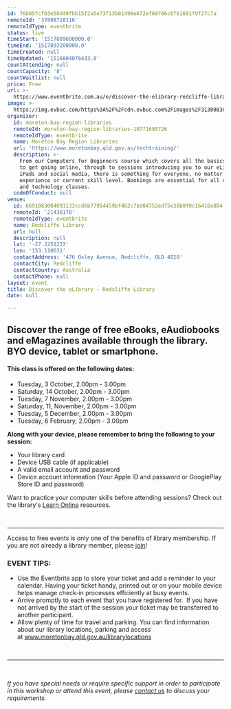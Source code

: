 ```yaml
---
id: 76b85fcf03e50d49fbb15f2a5e73f13b01490e672ef68766c6f61601f9f27c7a
remoteId: '37898728116'
remoteIdType: eventbrite
status: live
timeStart: '1517889600000.0'
timeEnd: '1517893200000.0'
timeCreated: null
timeUpdated: '1516804076433.0'
countAttending: null
countCapacity: '8'
countWaitlist: null
price: Free
url: >-
  https://www.eventbrite.com.au/e/discover-the-elibrary-redcliffe-library-tickets-37898728116?aff=ebapi
image: >-
  https://img.evbuc.com/https%3A%2F%2Fcdn.evbuc.com%2Fimages%2F31300830%2F175653860817%2F1%2Foriginal.jpg?s=bc818b9aa8cf5c8144b07a37cd5bbaba
organizer:
  id: moreton-bay-region-libraries
  remoteId: moreton-bay-region-libraries-10771695726
  remoteIdType: eventbrite
  name: Moreton Bay Region Libraries
  url: 'https://www.moretonbay.qld.gov.au/techtraining/'
  description: >-
    From our Computers for Beginners course which covers all the basics you need
    to get going online, through to sessions introducing you to our eLibrary,
    iPads and social media, there is something for everyone, no matter your past
    experience or current skill level. Bookings are essential for all computer
    and technology classes.
  codeOfConduct: null
venue:
  id: 6691883004091133ccd6b77954459bf462c7bd04752ed75e38b0f0c16416e884
  remoteId: '21436178'
  remoteIdType: eventbrite
  name: Redcliffe Library
  url: null
  description: null
  lat: '-27.2251233'
  lon: '153.110631'
  contactAddress: '476 Oxley Avenue, Redcliffe, QLD 4020'
  contactCity: Redcliffe
  contactCountry: Australia
  contactPhone: null
layout: event
title: Discover the eLibrary - Redcliffe Library
date: null

---
```

<H2>Discover the range of free eBooks, eAudiobooks and eMagazines available through the library. BYO device, tablet or smartphone.</H2>
<H4><STRONG></STRONG>This class is offered on the following dates:</H4>
<UL>
<LI>Tuesday, 3 October, 2.00pm - 3.00pm</LI>
<LI>Saturday, 14 October, 2.00pm - 3.00pm</LI>
<LI>Tuesday, 7 November, 2.00pm - 3.00pm</LI>
<LI>Saturday, 11, November, 2.00pm - 3.00pm</LI>
<LI>Tuesday, 5 December, 2.00pm - 3.00pm</LI>
<LI>Tuesday, 6 February, 2.00pm - 3.00pm</LI>
</UL>
<P><STRONG>Along with your device, please remember to bring the following to your session:</STRONG></P>
<UL>
<LI>Your library card</LI>
<LI>Device USB cable (if applicable)</LI>
<LI>A valid email account and password</LI>
<LI>Device account information (Your Apple ID and password or GooglePlay Store ID and password)</LI>
</UL>
<P CLASS="MsoNormal">Want to practice your computer skills before attending sessions? Check out the library's <A HREF="https://www.moretonbay.qld.gov.au/lol" TARGET="_blank" TITLE="Learn Online" REL="noreferrer noopener nofollow noopener noreferrer nofollow">Learn Online</A> resources.</P>
<P CLASS="MsoNormal"><BR></P>
<HR>
<P><SPAN>Access to free events is only one of the benefits of library membership. If you are not already a library member, please </SPAN><A HREF="https://www.moretonbay.qld.gov.au/libraries/join" TARGET="_blank" REL="noreferrer noopener nofollow noopener noreferrer nofollow"><SPAN>join</SPAN></A><SPAN>!</SPAN></P>
<H3 CLASS="MsoNormal"><STRONG>EVENT TIPS</STRONG>:</H3>
<UL>
<LI>Use the Eventbrite app to store your ticket and add a reminder to your calendar. Having your ticket handy, printed out or on your mobile device helps manage check-in processes efficiently at busy events.</LI>
<LI>Arrive promptly to each event that you have registered for.  If you have not arrived by the start of the session your ticket may be transferred to another participant.</LI>
<LI>Allow plenty of time for travel and parking. You can find information about our library locations, parking and access at <A HREF="http://www.moretonbay.qld.gov.au/librarylocations" TARGET="_blank" REL="noreferrer noopener nofollow noopener noreferrer nofollow">www.moretonbay.qld.gov.au/librarylocations</A></LI>
</UL>
<P><BR></P>
<HR>
<P><BR></P>
<P><I>If you have special needs or require specific support in order to participate in this workshop or attend this event, please <A HREF="https://www.moretonbay.qld.gov.au/libraries/contact/" TARGET="_blank" REL="noreferrer noopener nofollow noopener noreferrer nofollow">contact us</A> to discuss your requirements.</I></P>
